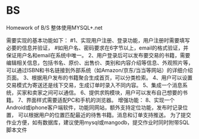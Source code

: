 # BS
Homework of B/S
整体使用MYSQL+.net

需要实现的基本功能如下：
#1、实现用户注册、登录功能，用户注册时需要填写必要的信息并验证，
#如用户名、密码要求在6字节以上，email的格式验证，并保证用户名和email在系统中唯一。
2、用户登录后可以发布要交易的书籍，需要编辑相关信息，包括书名、原价、出售价、类别和内容介绍等信息、外观照片等，
可以通过ISBN和书名链接到外部系统（如Amazon/京东/当当等网站）的详细介绍页面。
3、根据用户发布的书籍聚合生成首页，可以分类检索。
4、用户可以设置交易模式为寄送还是线下交易，生成订单时录入不同内容。
5、集成一个消息系统，买家和卖家之间可以通信。
6、提供求购模块，用户可以发布自己想要的书籍。
7、界面样式需要适配PC和手机的浏览器。
增强功能：
8、实现一个Android或iphone客户端软件，功能同网站，额外支持定位功能，发布时记录位置，
可以根据用户的位置匹配最近的待售书籍。消息和订单支持推送。
为了提交作业方便，如有数据库，建议使用mysql或mangodb，提交作业时同时附带SQL脚本文件
